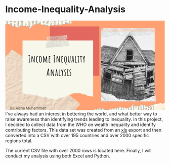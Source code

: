 # Income-Inequality-Analysis
![IMG](income_inequality.png)
I've always had an interest in bettering the world, and what better way to raise awareness than identifying trends leading to inequality. In this project, I decided to collect data from the WHO on wealth inequality and identify contributing factors. This data set was created from an [xls](https://www.wider.unu.edu/database/wiid) export and then converted into a CSV with over 195 countries and over 2000 specific regions total. 

The current CSV file with over 2000 rows is located here. Finally, I will conduct my analysis using both Excel and Python. 
